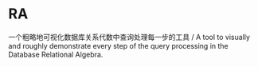 # RA
一个粗略地可视化数据库关系代数中查询处理每一步的工具 / A tool to visually and roughly demonstrate every step of the query processing in the  Database Relational Algebra.
